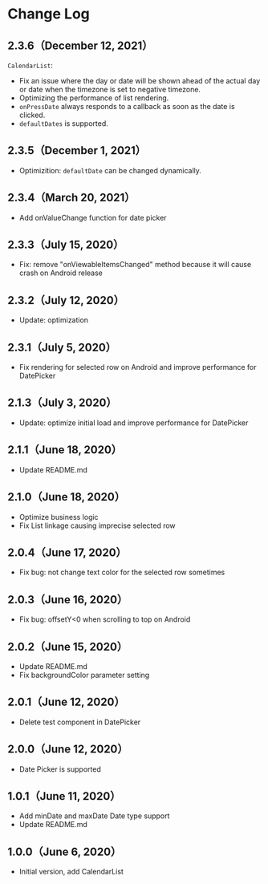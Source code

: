 # Change Log

## 2.3.6（December 12, 2021）

`CalendarList`: 

- Fix an issue where the day or date will be shown ahead of the actual day or date when the timezone is set to negative timezone.
- Optimizing the performance of list rendering.
- `onPressDate` always responds to a callback as soon as the date is clicked.
- `defaultDates` is supported.

## 2.3.5（December 1, 2021）

- Optimizition: `defaultDate` can be changed dynamically.

## 2.3.4（March 20, 2021）

- Add onValueChange function for date picker

## 2.3.3（July 15, 2020）

- Fix: remove "onViewableItemsChanged" method because it will cause crash on Android release

## 2.3.2（July 12, 2020）

- Update: optimization

## 2.3.1（July 5, 2020）

- Fix rendering for selected row on Android and improve performance for DatePicker

## 2.1.3（July 3, 2020）

- Update: optimize initial load and improve performance for DatePicker

## 2.1.1（June 18, 2020）

- Update README.md

## 2.1.0（June 18, 2020）

- Optimize business logic 
- Fix List linkage causing imprecise selected row

## 2.0.4（June 17, 2020）

- Fix bug: not change text color for the selected row sometimes

## 2.0.3（June 16, 2020）

- Fix bug: offsetY<0 when scrolling to top on Android

## 2.0.2（June 15, 2020）

- Update README.md
- Fix backgroundColor parameter setting

## 2.0.1（June 12, 2020）

- Delete test component in DatePicker

## 2.0.0（June 12, 2020）

- Date Picker is supported

## 1.0.1（June 11, 2020）

- Add minDate and maxDate Date type support
- Update README.md

## 1.0.0（June 6, 2020）

- Initial version, add CalendarList
